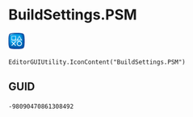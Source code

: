 # BuildSettings.PSM
![](/img/BuildSettings.PSM.png)

``` CSharp
EditorGUIUtility.IconContent("BuildSettings.PSM")
```
## GUID
```
-98090470861308492
```
